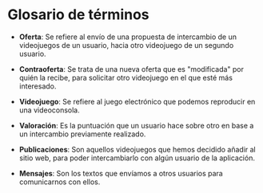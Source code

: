 # Glosario de términos

- **Oferta**: Se refiere al envío de una propuesta de intercambio de un videojuegos de un usuario, hacia otro videojuego de un segundo usuario.

- **Contraoferta**: Se trata de una nueva oferta que es "modificada" por quién la recibe, para solicitar otro videojuego en el que esté más interesado.

- **Videojuego**: Se refiere al juego electrónico que podemos reproducir en una videoconsola.

- **Valoración**: Es la puntuación que un usuario hace sobre otro en base a un intercambio previamente realizado.

- **Publicaciones**: Son aquellos videojuegos que hemos decidido añadir al sitio web, para poder intercambiarlo con algún usuario de la aplicación.

- **Mensajes**: Son los textos que envíamos a otros usuarios para comunicarnos con ellos.
